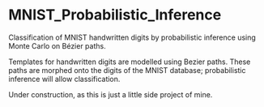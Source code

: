 # MNIST_Probabilistic_Inference

Classification of MNIST handwritten digits by probabilistic inference using Monte Carlo on Bézier paths.

Templates for handwritten digits are modelled using Bezier paths. These paths are morphed onto the digits of the MNIST database; probabilistic inference will allow classification.

Under construction, as this is just a little side project of mine.
